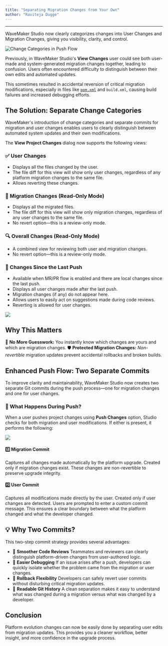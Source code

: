 ```yaml
---
title: "Separating Migration Changes from Your Own"
author: "Raviteja Dugge"
---
```

---

WaveMaker Studio now clearly categorizes changes into User Changes and Migration Changes, giving you visibility, clarity, and control.

![Change Categories in Push Flow](/learn/assets/change-categories-push-flow.png)

Previously, in WaveMaker Studio's **View Changes** user could see both user-made and system-generated migration changes together, leading to confusion. Users often encountered difficulty to distinguish between their own edits and automated updates. 

This sometimes resulted in accidental reversion of critical migration modifications, especially in files like [`pom.xml`](/learn/blog/2022/03/24/wavemaker-application-pom) and `build.xml`, causing build failures and increased debugging efforts. 


<!-- truncate -->

## The Solution: Separate Change Categories

WaveMaker's introduction of change categories and separate commits for migration and user changes enables users to clearly distinguish between automated system updates and their own modifications.

The **View Project Changes** dialog now supports the following views:

### ✅ User Changes
- Displays all the files changed by the user.
- The file diff for this view will show only user changes, regardless of any platform migration changes to the same file.
- Allows reverting these changes.

### 🔧 Migration Changes (Read-Only Mode)
- Displays all the migrated files.
- The file diff for this view will show only migration changes, regardless of any user changes to the same file.
- No revert option—this is a review-only mode.

### 🔍 Overall Changes (Read-Only Mode)
- A combined view for reviewing both user and migration changes.
- No revert option—this is a review-only mode.

### 🚀 Changes Since the Last Push
- Available when MR/PR flow is enabled and there are local changes since the last push.
- Displays all user changes made after the last push.
- Migration changes (if any) do not appear here.
- Allows users to easily act on suggestions made during code reviews.
- Reverting is allowed for user changes.

![](/learn/assets/changes-last-pushed.png)

## Why This Matters

🔎 **No More Guesswork:** You instantly know which changes are yours and which are migration changes.
🛡️ **Protected Migration Changes:** *Non-revertible* migration updates prevent accidental rollbacks and broken builds.

## Enhanced Push Flow: Two Separate Commits
To improve clarity and maintainability, WaveMaker Studio now creates two separate Git commits during the push process—one for migration changes and one for user changes.

### 🔄 What Happens During Push?
When a user pushes project changes using **Push Changes** option, Studio checks for both migration and user modifications. If either is present, it performs the following:

![](/learn/assets/two-commits.png)

#### 1️⃣ Migration Commit
Captures all changes made automatically by the platform upgrade.
Created only if migration changes exist.
These changes are non-revertible to preserve upgrade integrity.
#### 2️⃣ User Commit
Captures all modifications made directly by the user.
Created only if user changes are detected.
Users are prompted to enter a custom commit message.
This ensures a clear boundary between what the platform changed and what the developer changed.

## 💡 Why Two Commits?
This two-step commit strategy provides several advantages:

- 🤝 **Smoother Code Reviews**
Teammates and reviewers can clearly distinguish platform-driven changes from user-authored logic.
- 🐞 **Easier Debugging**
If an issue arises after a push, developers can quickly isolate whether the problem came from the migration or user changes.
- 🔄 **Rollback Flexibility**
Developers can safely revert user commits without disturbing critical migration updates.
- 🧾 **Readable Git History**
A clean separation makes it easy to understand what was changed during a migration versus what was changed by a developer.

## Conclusion

Platform evolution changes can now be easily done by separating user edits from migration updates. This provides you a cleaner workflow, better insight, and more confidence in the upgrade process.



